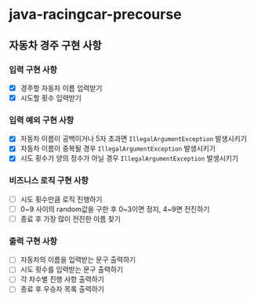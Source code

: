 # java-racingcar-precourse
## 자동차 경주 구현 사항
### 입력 구현 사항
- [X] 경주할 자동차 이름 입력받기
- [X] 시도할 횟수 입력받기

### 입력 예외 구현 사항
- [X] 자동차 이름이 공백이거나 5자 초과면 `IllegalArgumentException` 발생시키기
- [X] 자동차 이름이 중복될 경우 `IllegalArgumentException` 발생시키기
- [X] 시도 횟수가 양의 정수가 아닐 경우 `IllegalArgumentException` 발생시키기

### 비즈니스 로직 구현 사항
- [ ] 시도 횟수만큼 로직 진행하기
- [ ] 0~9 사이의 random값을 구한 후 0~3이면 정지, 4~9면 전진하기
- [ ] 종료 후 가장 많이 전진한 이름 찾기

### 출력 구현 사항
- [ ] 자동차의 이름을 입력받는 문구 출력하기
- [ ] 시도 횟수를 입력받는 문구 출력하기
- [ ] 각 차수별 진행 사항 출력하기
- [ ] 종료 후 우승자 목록 출력하기